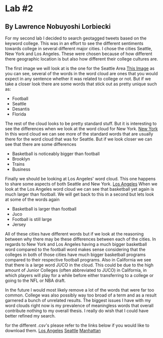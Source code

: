 # Lab #2
## By Lawrence Nobuyoshi Lorbiecki

For my second lab I decided to search geotagged tweets based on the keyword college.
This was in an effort to see the different sentiments towards college in several different
major cities. I chose the cities Seattle, New York and Los Angeles. These were chosen because
of how different there geographic location is but also how different their college cultures are.

The first image we will look at is the one for the Seattle Area
[This Image](img/udistrictwordart.png)
as you can see, several of the words in the word cloud are ones that you would expect in any sentence
whether it was related to college or not. But if we take a closer look there are some words that 
stick out as pretty unique such as:
- Football
- Seattle
- Desantis
- Florida

The rest of the cloud looks to be pretty standard stuff. But it is interesting to see the differences
when we look at the word cloud for New York.
[New York](img/manhattanwordart.png)
In this word cloud we can see more of the standard words that are usually there for the word cloud
that was for Seattle. But if we look closer we can see that there are some differences
- Basketball is noticeably bigger than football
- Brooklyn
- Trains
- Business

Finally we should be looking at Los Angeles' word cloud. This one happens to share some aspects
of both Seattle and New York. 
[Los Angeles](img/LosAngelesWordArt.png)
When we look at the Los Angeles word cloud we can see that basketball yet again is much larger
than football. We will get back to this in a second but lets look at some of the words again
- Basketball is larger than football
- Juco
- Football is still large
- Jersey

All of these cities have different words but if we look at the reasoning between why there may
be these differences between each of the cities. In regards to New York and Los Angeles
having a much bigger basketball word compared to the football word makes sense considering
that the colleges in both of those cities have much bigger basketball programs compared to
their respective football programs. Also in California we see that there is a large word JUCO
in the cloud. This could be due to the high amount of Junior Colleges (often abbreviated to JUCO)
in California, in which players will play for a while before either transferring to a college
or going to the NFL or NBA draft.

In the future I would most likely remove a lot of the words that were far too common. College
was also possibly way too broad of a term and as a result garnered a bunch of unrelated results.
The biggest issues I have with my word clouds right now is my prevalence of meaningless words
that overall contribute nothing to my overall thesis. I really do wish that I could have
better refined my search.

for the different .csv's please refer to the links below if you would like to download them. 
[Los Angeles](https://github.com/NobuLNL/GEOGLAB2REPO/blob/9a0c7d6256ae9ebc581d73fdc508e17e8d74ed4b/assets/collegesearchLOSANGELES.csv)
[Seattle](https://github.com/NobuLNL/GEOGLAB2REPO/blob/9a0c7d6256ae9ebc581d73fdc508e17e8d74ed4b/assets/collegesearchUDISTRICT.csv)
[Manhattan](https://github.com/NobuLNL/GEOGLAB2REPO/blob/9a0c7d6256ae9ebc581d73fdc508e17e8d74ed4b/assets/collegesearchMANHATTAN.csv)

